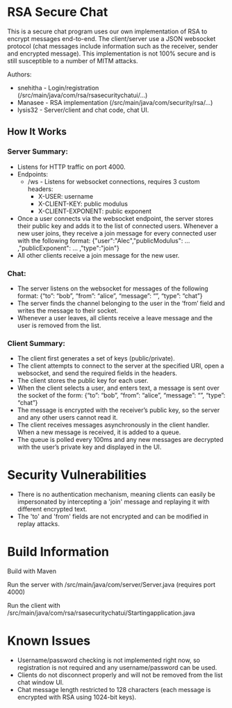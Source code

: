 # RSA Secure Chat
This is a secure chat program uses our own implementation of RSA to encrypt messages end-to-end. The client/server use a JSON websocket protocol (chat messages include information such as the receiver, sender and encrypted message). This implementation is not 100% secure and is still susceptible to a number of MITM attacks.

Authors:
- snehitha - Login/registration (/src/main/java/com/rsa/rsasecuritychatui/...)
- Manasee - RSA implementation (/src/main/java/com/security/rsa/...)
- lysis32 - Server/client and chat code, chat UI.

## How It Works
  ### Server Summary:
  * Listens for HTTP traffic on port 4000.
  * Endpoints:
    * /ws - Listens for websocket connections, requires 3 custom headers:
      * X-USER: username
      * X-CLIENT-KEY: public modulus
      * X-CLIENT-EXPONENT: public exponent
  * Once a user connects via the websocket endpoint, the server stores their public key and adds it to the list of connected users. Whenever a new user joins, they receive a join message for every connected user with the following format:
    {"user":"Alec","publicModulus": … ,"publicExponent": … ,"type":"join"}
  * All other clients receive a join message for the new user.
  ### Chat:
  * The server listens on the websocket for messages of the following format:
    {“to”: “bob”, “from”: “alice”, “message”: “<encrypted>”, “type”: “chat”}
  * The server finds the channel belonging to the user in the ‘from’ field and writes the message to their socket.
  * Whenever a user leaves, all clients receive a leave message and the user is removed from the list.
  ### Client Summary:
  * The client first generates a set of keys (public/private).
  * The client attempts to connect to the server at the specified URI, open a websocket, and send the required fields in the headers.
  * The client stores the public key for each user.
  * When the client selects a user, and enters text, a message is sent over the socket of the form:
    {“to”: “bob”, “from”: “alice”, “message”: “<encrypted>”, “type”: “chat”}
  * The message is encrypted with the receiver’s public key, so the server and any other users cannot read it.
  * The client receives messages asynchronously in the client handler. When a new message is received, it is added to a queue.
  * The queue is polled every 100ms and any new messages are decrypted with the user’s private key and displayed in the UI.

# Security Vulnerabilities
* There is no authentication mechanism, meaning clients can easily be impersonated by intercepting a 'join' message and replaying it with different encrypted text.
* The 'to' and 'from' fields are not encrypted and can be modified in replay attacks.

# Build Information
Build with Maven

Run the server with /src/main/java/com/server/Server.java (requires port 4000)

Run the client with /src/main/java/com/rsa/rsasecuritychatui/Startingapplication.java

# Known Issues
- Username/password checking is not implemented right now, so registration is not required and any username/password can be used.
- Clients do not disconnect properly and will not be removed from the list chat window UI.
- Chat message length restricted to 128 characters (each message is encrypted with RSA using 1024-bit keys).
